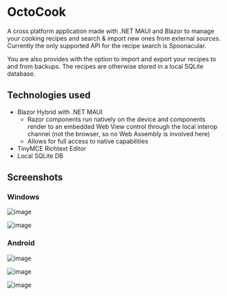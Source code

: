 # OctoCook

A cross platform application made with .NET MAUI and Blazor to manage your cooking recipes and search & import new ones from external sources. Currently the only supported API for the recipe search is Spoonacular. 

You are also provides with the option to import and export your recipes to and from backups. The recipes are otherwise stored in a local SQLite database. 

## Technologies used

- Blazor Hybrid with .NET MAUI
  - Razor components run natively on the device and components render to an embedded Web View control through the local interop channel (not the browser, so no Web Assembly is involved here)
  - Allows for full access to native capabilities
- TinyMCE Richtext Editor
- Local SQLite DB

## Screenshots

### Windows

![image](https://github.com/mh37/OctoCook/blob/master/Screenshots/Windows/myRecipes.jpg)

![image](https://github.com/mh37/OctoCook/blob/master/Screenshots/Windows/searchRecipes.jpg)

### Android

![image](https://github.com/mh37/OctoCook/blob/master/Screenshots/Android/menu.png)

![image](https://github.com/mh37/OctoCook/blob/master/Screenshots/Android/myRecipes.png)

![image](https://github.com/mh37/OctoCook/blob/master/Screenshots/Android/searchRecipes.png)

